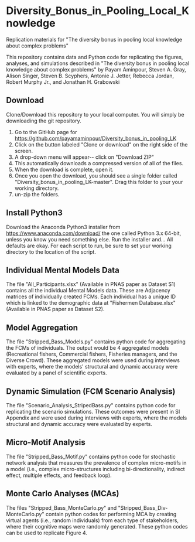# Diversity_Bonus_in_Pooling_Local_Knowledge
Replication materials for "The diversity bonus in pooling local knowledge about complex problems"

This repository contains data and Python code for replicating the figures, analyses, and simulations described in "The diversity bonus in pooling local knowledge about complex problems" by Payam Aminpour, Steven A. Gray, Alison Singer, Steven B. Scyphers, Antonie J. Jetter, Rebecca Jordan, Robert Murphy Jr., and Jonathan H. Grabowski


## Download
Clone/Download this repository to your local computer. You will simply be downloading the git repository.

1. Go to the GitHub page for https://github.com/payamaminpour/Diversity_bonus_in_pooling_LK
2. Click on the button labeled "Clone or download" on the right side of the screen.
3. A drop-down menu will appear-- click on "Download ZIP"
4. This automatically downloads a compressed version of all of the files.
5. When the download is complete, open it.
6. Once you open the download, you should see a single folder called "Diversity_bonus_in_pooling_LK-master". Drag this folder to your your working directory.
7. un-zip the folders.

## Install Python3
Download the Anaconda Python3 installer from https://www.anaconda.com/download/ the one called Python 3.x 64-bit, unless you know you need something else. Run the installer and... All defaults are okay. For each script to run, be sure to set your working directory to the location of the script.


## Individual Mental Models Data
The file "All_Participants.xlsx" (Available in PNAS paper as Dataset S1) contains all the individual Mental Models data. These are Adjacency matrices of individually created FCMs. Each individual has a unique ID which is linked to the demographic data at "Fishermen Database.xlsx" (Available in PNAS paper as Dataset S2). 

## Model Aggregation
The file "Stripped_Bass_Models.py" contains python code for aggregating the FCMs of individuals. The output would be 4 aggregated models (Recreational fishers, Commercial fishers, Fisheries managers, and the Diverse Crowd). These aggregated models were used during interviews with experts, where the models' structural and dynamic accuracy were evaluated by a panel of scientific experts. 

## Dynamic Simulation (FCM Scenario Analysis)
The file "Scenario_Analysis_StripedBass.py" contains python code for replicating the scenario simulations. These outcomes were present in SI Appendix and were used during interviews with experts, where the models structural and dynamic accuracy were evaluated by experts.

## Micro-Motif Analysis
The file "Stripped_Bass_Motif.py" contains python code for stochastic network analysis that measures the prevalence of complex micro-motifs in a model (i.e., complex micro-structures including bi-directionality, indirect effect, multiple effects, and feedback loop).

## Monte Carlo Analyses (MCAs)
The files "Stripped_Bass_MonteCarlo.py" and "Stripped_Bass_Div-MonteCarlo.py" contain python codes for performing MCA by creating virtual agents (i.e., random individuals) from each type of stakeholders, where their cognitive maps were randomly generated. These python codes can be used to replicate Figure 4. 
